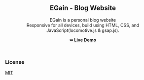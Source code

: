 <div align="center">
  <h2 align="center">EGain - Blog Website</h2>

  EGain is a personal blog website <br />Responsive for all devices, build using HTML, CSS, and JavaScript(locomotive.js & gsap.js).

  <a href="https://overknowledge.github.io/Egain_blog/"><strong>➥ Live Demo</strong></a>

</div>

<br />

### License

[MIT](https://choosealicense.com/licenses/mit/)
